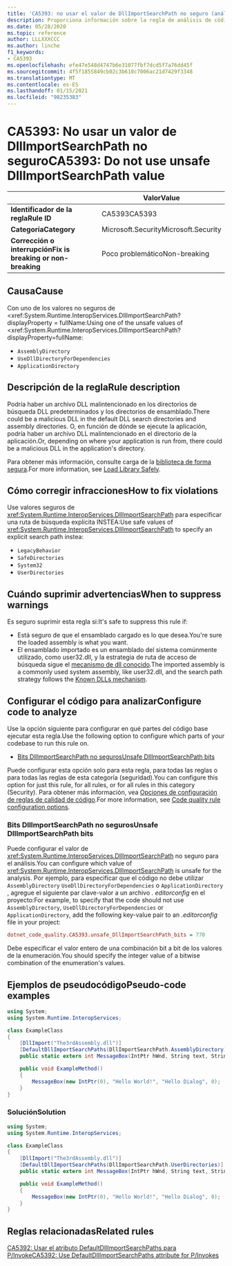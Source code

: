 ```yaml
---
title: 'CA5393: no usar el valor de DllImportSearchPath no seguro (análisis de código)'
description: Proporciona información sobre la regla de análisis de código CA5393, incluidas las causas, cómo corregir las infracciones y cuándo suprimirlas.
ms.date: 05/28/2020
ms.topic: reference
author: LLLXXXCCC
ms.author: linche
f1_keywords:
- CA5393
ms.openlocfilehash: efe47e548d4747b6e31077fbf7dcd5f7a76dd45f
ms.sourcegitcommit: 4f5f1855849cb02c3b610c7006ac21d7429f3348
ms.translationtype: MT
ms.contentlocale: es-ES
ms.lasthandoff: 01/15/2021
ms.locfileid: "98235383"
---
```

# <a name="ca5393-do-not-use-unsafe-dllimportsearchpath-value"></a><span data-ttu-id="eb6a5-103">CA5393: No usar un valor de DllImportSearchPath no seguro</span><span class="sxs-lookup"><span data-stu-id="eb6a5-103">CA5393: Do not use unsafe DllImportSearchPath value</span></span>

| | <span data-ttu-id="eb6a5-104">Valor</span><span class="sxs-lookup"><span data-stu-id="eb6a5-104">Value</span></span> |
|-|-|
| <span data-ttu-id="eb6a5-105">**Identificador de la regla**</span><span class="sxs-lookup"><span data-stu-id="eb6a5-105">**Rule ID**</span></span> |<span data-ttu-id="eb6a5-106">CA5393</span><span class="sxs-lookup"><span data-stu-id="eb6a5-106">CA5393</span></span>|
| <span data-ttu-id="eb6a5-107">**Categoría**</span><span class="sxs-lookup"><span data-stu-id="eb6a5-107">**Category**</span></span> |<span data-ttu-id="eb6a5-108">Microsoft.Security</span><span class="sxs-lookup"><span data-stu-id="eb6a5-108">Microsoft.Security</span></span>|
| <span data-ttu-id="eb6a5-109">**Corrección o interrupción**</span><span class="sxs-lookup"><span data-stu-id="eb6a5-109">**Fix is breaking or non-breaking**</span></span> |<span data-ttu-id="eb6a5-110">Poco problemático</span><span class="sxs-lookup"><span data-stu-id="eb6a5-110">Non-breaking</span></span>|

## <a name="cause"></a><span data-ttu-id="eb6a5-111">Causa</span><span class="sxs-lookup"><span data-stu-id="eb6a5-111">Cause</span></span>

<span data-ttu-id="eb6a5-112">Con uno de los valores no seguros de <xref:System.Runtime.InteropServices.DllImportSearchPath? displayProperty = fullName:</span><span class="sxs-lookup"><span data-stu-id="eb6a5-112">Using one of the unsafe values of <xref:System.Runtime.InteropServices.DllImportSearchPath?displayProperty=fullName:</span></span>

- `AssemblyDirectory`
- `UseDllDirectoryForDependencies`
- `ApplicationDirectory`

## <a name="rule-description"></a><span data-ttu-id="eb6a5-113">Descripción de la regla</span><span class="sxs-lookup"><span data-stu-id="eb6a5-113">Rule description</span></span>

<span data-ttu-id="eb6a5-114">Podría haber un archivo DLL malintencionado en los directorios de búsqueda DLL predeterminados y los directorios de ensamblado.</span><span class="sxs-lookup"><span data-stu-id="eb6a5-114">There could be a malicious DLL in the default DLL search directories and assembly directories.</span></span> <span data-ttu-id="eb6a5-115">O, en función de dónde se ejecute la aplicación, podría haber un archivo DLL malintencionado en el directorio de la aplicación.</span><span class="sxs-lookup"><span data-stu-id="eb6a5-115">Or, depending on where your application is run from, there could be a malicious DLL in the application's directory.</span></span>

<span data-ttu-id="eb6a5-116">Para obtener más información, consulte carga de la [biblioteca de forma segura](https://msrc-blog.microsoft.com/2014/05/13/load-library-safely/).</span><span class="sxs-lookup"><span data-stu-id="eb6a5-116">For more information, see [Load Library Safely](https://msrc-blog.microsoft.com/2014/05/13/load-library-safely/).</span></span>

## <a name="how-to-fix-violations"></a><span data-ttu-id="eb6a5-117">Cómo corregir infracciones</span><span class="sxs-lookup"><span data-stu-id="eb6a5-117">How to fix violations</span></span>

<span data-ttu-id="eb6a5-118">Use valores seguros de <xref:System.Runtime.InteropServices.DllImportSearchPath> para especificar una ruta de búsqueda explícita INSTEA:</span><span class="sxs-lookup"><span data-stu-id="eb6a5-118">Use safe values of <xref:System.Runtime.InteropServices.DllImportSearchPath> to specify an explicit search path instea:</span></span>

- `LegacyBehavior`
- `SafeDirectories`
- `System32`
- `UserDirectories`

## <a name="when-to-suppress-warnings"></a><span data-ttu-id="eb6a5-119">Cuándo suprimir advertencias</span><span class="sxs-lookup"><span data-stu-id="eb6a5-119">When to suppress warnings</span></span>

<span data-ttu-id="eb6a5-120">Es seguro suprimir esta regla si:</span><span class="sxs-lookup"><span data-stu-id="eb6a5-120">It's safe to suppress this rule if:</span></span>

- <span data-ttu-id="eb6a5-121">Está seguro de que el ensamblado cargado es lo que desea.</span><span class="sxs-lookup"><span data-stu-id="eb6a5-121">You're sure the loaded assembly is what you want.</span></span>
- <span data-ttu-id="eb6a5-122">El ensamblado importado es un ensamblado del sistema comúnmente utilizado, como user32.dll, y la estrategia de ruta de acceso de búsqueda sigue el [mecanismo de dll conocido](/archive/blogs/larryosterman/what-are-known-dlls-anyway).</span><span class="sxs-lookup"><span data-stu-id="eb6a5-122">The imported assembly is a commonly used system assembly, like user32.dll, and the search path strategy follows the [Known DLLs mechanism](/archive/blogs/larryosterman/what-are-known-dlls-anyway).</span></span>

## <a name="configure-code-to-analyze"></a><span data-ttu-id="eb6a5-123">Configurar el código para analizar</span><span class="sxs-lookup"><span data-stu-id="eb6a5-123">Configure code to analyze</span></span>

<span data-ttu-id="eb6a5-124">Use la opción siguiente para configurar en qué partes del código base ejecutar esta regla.</span><span class="sxs-lookup"><span data-stu-id="eb6a5-124">Use the following option to configure which parts of your codebase to run this rule on.</span></span>

- [<span data-ttu-id="eb6a5-125">Bits DllImportSearchPath no seguros</span><span class="sxs-lookup"><span data-stu-id="eb6a5-125">Unsafe DllImportSearchPath bits</span></span>](#unsafe-dllimportsearchpath-bits)

<span data-ttu-id="eb6a5-126">Puede configurar esta opción solo para esta regla, para todas las reglas o para todas las reglas de esta categoría (seguridad).</span><span class="sxs-lookup"><span data-stu-id="eb6a5-126">You can configure this option for just this rule, for all rules, or for all rules in this category (Security).</span></span> <span data-ttu-id="eb6a5-127">Para obtener más información, vea [Opciones de configuración de reglas de calidad de código](../code-quality-rule-options.md).</span><span class="sxs-lookup"><span data-stu-id="eb6a5-127">For more information, see [Code quality rule configuration options](../code-quality-rule-options.md).</span></span>

### <a name="unsafe-dllimportsearchpath-bits"></a><span data-ttu-id="eb6a5-128">Bits DllImportSearchPath no seguros</span><span class="sxs-lookup"><span data-stu-id="eb6a5-128">Unsafe DllImportSearchPath bits</span></span>

<span data-ttu-id="eb6a5-129">Puede configurar el valor de <xref:System.Runtime.InteropServices.DllImportSearchPath> no seguro para el análisis.</span><span class="sxs-lookup"><span data-stu-id="eb6a5-129">You can configure which value of <xref:System.Runtime.InteropServices.DllImportSearchPath> is unsafe for the analysis.</span></span> <span data-ttu-id="eb6a5-130">Por ejemplo, para especificar que el código no debe utilizar `AssemblyDirectory` `UseDllDirectoryForDependencies` o `ApplicationDirectory` , agregue el siguiente par clave-valor a un archivo *. editorconfig* en el proyecto:</span><span class="sxs-lookup"><span data-stu-id="eb6a5-130">For example, to specify that the code should not use `AssemblyDirectory`, `UseDllDirectoryForDependencies` or `ApplicationDirectory`, add the following key-value pair to an *.editorconfig* file in your project:</span></span>

```ini
dotnet_code_quality.CA5393.unsafe_DllImportSearchPath_bits = 770
```

<span data-ttu-id="eb6a5-131">Debe especificar el valor entero de una combinación bit a bit de los valores de la enumeración.</span><span class="sxs-lookup"><span data-stu-id="eb6a5-131">You should specify the integer value of a bitwise combination of the enumeration's values.</span></span>

## <a name="pseudo-code-examples"></a><span data-ttu-id="eb6a5-132">Ejemplos de pseudocódigo</span><span class="sxs-lookup"><span data-stu-id="eb6a5-132">Pseudo-code examples</span></span>

```csharp
using System;
using System.Runtime.InteropServices;

class ExampleClass
{
    [DllImport("The3rdAssembly.dll")]
    [DefaultDllImportSearchPaths(DllImportSearchPath.AssemblyDirectory)]
    public static extern int MessageBox(IntPtr hWnd, String text, String caption, uint type);

    public void ExampleMethod()
    {
        MessageBox(new IntPtr(0), "Hello World!", "Hello Dialog", 0);
    }
}
```

### <a name="solution"></a><span data-ttu-id="eb6a5-133">Solución</span><span class="sxs-lookup"><span data-stu-id="eb6a5-133">Solution</span></span>

```csharp
using System;
using System.Runtime.InteropServices;

class ExampleClass
{
    [DllImport("The3rdAssembly.dll")]
    [DefaultDllImportSearchPaths(DllImportSearchPath.UserDirectories)]
    public static extern int MessageBox(IntPtr hWnd, String text, String caption, uint type);

    public void ExampleMethod()
    {
        MessageBox(new IntPtr(0), "Hello World!", "Hello Dialog", 0);
    }
}
```

## <a name="related-rules"></a><span data-ttu-id="eb6a5-134">Reglas relacionadas</span><span class="sxs-lookup"><span data-stu-id="eb6a5-134">Related rules</span></span>

[<span data-ttu-id="eb6a5-135">CA5392: Usar el atributo DefaultDllImportSearchPaths para P/Invoke</span><span class="sxs-lookup"><span data-stu-id="eb6a5-135">CA5392: Use DefaultDllImportSearchPaths attribute for P/Invokes</span></span>](ca5392.md)
